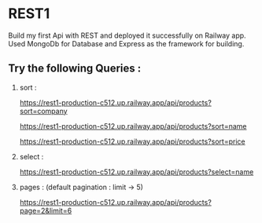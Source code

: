 # REST1
  Build my first Api with REST and deployed it successfully on Railway app.
  Used MongoDb for Database and Express as the framework for building.

## Try the following Queries : 

1) sort :
   
   https://rest1-production-c512.up.railway.app/api/products?sort=company
  
   https://rest1-production-c512.up.railway.app/api/products?sort=name
  
   https://rest1-production-c512.up.railway.app/api/products?sort=price

  
3) select :
   
   https://rest1-production-c512.up.railway.app/api/products?select=name

   
5) pages : (default pagination : limit -> 5)
   
   https://rest1-production-c512.up.railway.app/api/products?page=2&limit=6
   
